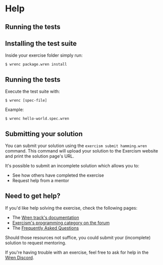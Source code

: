 # Help

## Running the tests

## Installing the test suite

Inside your exercise folder simply run:

```
$ wrenc package.wren install
```

## Running the tests

Execute the test suite with:

```
$ wrenc [spec-file]
```

Example:

```
$ wrenc hello-world.spec.wren
```

## Submitting your solution

You can submit your solution using the `exercism submit hamming.wren` command.
This command will upload your solution to the Exercism website and print the solution page's URL.

It's possible to submit an incomplete solution which allows you to:

- See how others have completed the exercise
- Request help from a mentor

## Need to get help?

If you'd like help solving the exercise, check the following pages:

- The [Wren track's documentation](https://exercism.org/docs/tracks/wren)
- [Exercism's programming category on the forum](https://forum.exercism.org/c/programming/5)
- The [Frequently Asked Questions](https://exercism.org/docs/using/faqs)

Should those resources not suffice, you could submit your (incomplete) solution to request mentoring.

If you're having trouble with an exercise, feel free to ask for help in the [Wren Discord](https://discord.gg/VTzuWmBavH).